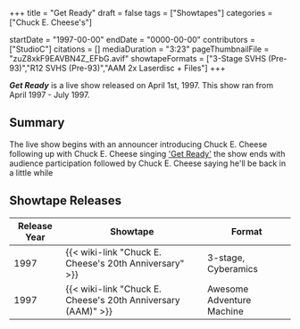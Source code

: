 +++
title = "Get Ready"
draft = false
tags = ["Showtapes"]
categories = ["Chuck E. Cheese's"]


startDate = "1997-00-00"
endDate = "0000-00-00"
contributors = ["StudioC"]
citations = []
mediaDuration = "3:23"
pageThumbnailFile = "zuZ8xkF9EAVBN4Z_EFbG.avif"
showtapeFormats = ["3-Stage SVHS (Pre-93)","R12 SVHS (Pre-93)","AAM 2x Laserdisc + Files"]
+++

***Get Ready*** is a live show released on April 1st, 1997. This show ran from April 1997 - July 1997.

## Summary

The live show begins with an announcer introducing Chuck E. Cheese following up with Chuck E. Cheese singing ['Get Ready'](https://en.wikipedia.org/wiki/Get_Ready_%28The_Temptations_song%29) the show ends with audience participation followed by Chuck E. Cheese saying he'll be back in a little while

## Showtape Releases

| Release Year | Showtape                                                          | Format                    |
|--------------|-------------------------------------------------------------------|---------------------------|
| 1997         | {{< wiki-link "Chuck E. Cheese's 20th Anniversary" >}}       | 3-stage, Cyberamics       |
| 1997         | {{< wiki-link "Chuck E. Cheese's 20th Anniversary (AAM)" >}} | Awesome Adventure Machine |